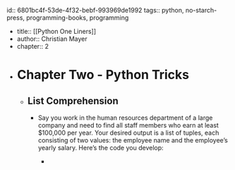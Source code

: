 id:: 6801bc4f-53de-4f32-bebf-993969de1992
tags:: python, no-starch-press, programming-books, programming

- title:: [[Python One Liners]]
- author:: Christian Mayer
- chapter:: 2
- # Chapter Two - Python Tricks
	- ## List Comprehension
		- Say you work in the human resources department of a large company and
		  need to find all staff members who earn at least $100,000 per year. Your
		  desired output is a list of tuples, each consisting of two values: the employee
		  name and the employee’s yearly salary. Here’s the code you develop:
			- ```python
			  ```
